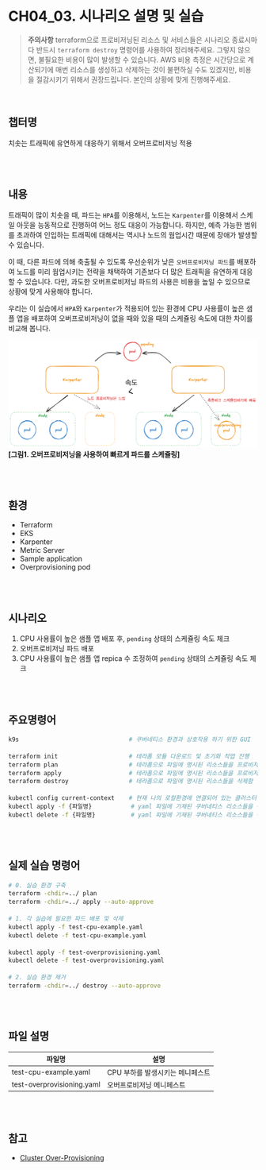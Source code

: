 # CH04_03. 시나리오 설명 및 실습
> **주의사항**
terraform으로 프로비저닝된 리소스 및 서비스들은 시나리오 종료시마다 반드시 `terraform destroy` 명령어를 사용하여 정리해주세요. 그렇지 않으면, 불필요한 비용이 많이 발생할 수 있습니다. AWS 비용 측정은 시간당으로 계산되기에 매번 리소스를 생성하고 삭제하는 것이 불편하실 수도 있겠지만, 비용을 절감시키기 위해서 권장드립니다. 본인의 상황에 맞게 진행해주세요.

<br>

## 챕터명

치솟는 트래픽에 유연하게 대응하기 위해서 오버프로비저닝 적용

<br><br>

## 내용

트래픽이 많이 치솟을 때, 파드는 `HPA`를 이용해서, 노드는 `Karpenter`를 이용해서 스케일 아웃을 능동적으로 진행하여 어느 정도 대응이 가능합니다. 하지만, 예측 가능한 범위를 초과하여 인입하는 트래픽에 대해서는 역시나 노드의 웜업시간 때문에 장애가 발생할 수 있습니다.

이 때, 다른 파드에 의해 축출될 수 있도록 우선순위가 낮은 `오버프로비저닝 파드`를 배포하여 노드를 미리 웜업시키는 전략을 채택하여 기존보다 더 많은 트래픽을 유연하게 대응할 수 있습니다. 다만, 과도한 오버프로비저닝 파드의 사용은 비용을 높일 수 있으므로 상황에 맞게 사용해야 합니다.

우리는 이 실습에서 `HPA`와 `Karpenter`가 적용되어 있는 환경에 CPU 사용률이 높은 샘플 앱을 배포하여 오버프로비저닝이 없을 때와 있을 때의 스케쥴링 속도에 대한 차이를 비교해 봅니다.

![overprovisioning](../../images/03-senario.png)
**[그림1. 오버프로비저닝을 사용하여 빠르게 파드를 스케쥴링]**

<br><br>

## 환경

- Terraform
- EKS
- Karpenter
- Metric Server
- Sample application
- Overprovisioning pod

<br><br>

## 시나리오

1. CPU 사용률이 높은 샘플 앱 배포 후, `pending` 상태의 스케쥴링 속도 체크
2. 오버프로비저닝 파드 배포
3. CPU 사용률이 높은 샘플 앱 repica 수 조정하여 `pending` 상태의 스케쥴링 속도 체크

<br><br>

## 주요명령어

```bash
k9s                               # 쿠버네티스 환경과 상호작용 하기 위한 GUI

terraform init                    # 테라폼 모듈 다운로드 및 초기화 작업 진행
terraform plan                    # 테라폼으로 파일에 명시된 리소스들을 프로비저닝 하기 전 확인단계
terraform apply                   # 테라폼으로 파일에 명시된 리소스들을 프로비저닝
terraform destroy                 # 테라폼으로 파일에 명시된 리소스들을 삭제함

kubectl config current-context    # 현재 나의 로컬환경에 연결되어 있는 클러스터 확인
kubectl apply -f {파일명}           # yaml 파일에 기재된 쿠버네티스 리소스들을 생성
kubectl delete -f {파일명}          # yaml 파일에 기재된 쿠버네티스 리소스들을 삭제
```

<br><br>

## 실제 실습 명령어

```bash
# 0. 실습 환경 구축
terraform -chdir=../ plan 
terraform -chdir=../ apply --auto-approve

# 1. 각 실습에 필요한 파드 배포 및 삭제
kubectl apply -f test-cpu-example.yaml
kubectl delete -f test-cpu-example.yaml

kubectl apply -f test-overprovisioning.yaml
kubectl delete -f test-overprovisioning.yaml

# 2. 실습 환경 제거
terraform -chdir=../ destroy --auto-approve
```

<br><br>

## 파일 설명
|파일명|설명|
|---|---|
|test-cpu-example.yaml|CPU 부하를 발생시키는 메니페스트|
|test-overprovisioning.yaml|오버프로비저닝 메니페스트|

<br><br>

## 참고
- [Cluster Over-Provisioning](https://www.eksworkshop.com/docs/autoscaling/compute/cluster-autoscaler/overprovisioning/)
